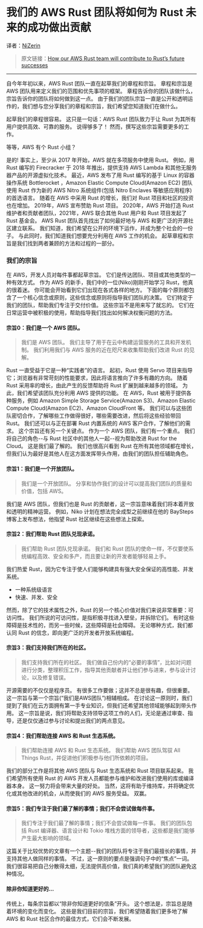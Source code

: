 # 我们的 AWS Rust 团队将如何为 Rust 未来的成功做出贡献



译者：[NiZerin](https://github.com/NiZerin)

> 原文链接：[How our AWS Rust team will contribute to Rust’s future successes](https://aws.amazon.com/cn/blogs/opensource/how-our-aws-rust-team-will-contribute-to-rusts-future-successes/)

---

自今年年初以来，AWS Rust 团队一直在起草我们的章程和宗旨。
章程和宗旨是 AWS 团队用来定义我们的范围和优先事项的框架。
章程告诉你的团队该做什么，宗旨告诉你的团队将如何做到这一点。
由于我们的团队宗旨一直是公开和透明运作的，我们想与您分享我们的章程和宗旨，我们希望您知道我们在做什么。

起草我们的章程很容易。
这只是一句话：AWS Rust 团队致力于让 Rust 为其所有用户提供高效、可靠的服务。
说得够多了！
然而，撰写这些宗旨需要更多的工作。

等等，AWS 有个 Rust 小组？

是的! 事实上，至少从 2017 年开始，AWS 就在多项服务中使用 Rust。
例如，用 Rust 编写的 Firecracker 于 2018 年推出，提供支持 AWS Lambda 和其他无服务器产品的开源虚拟化技术。
最近，AWS 发布了用 Rust 编写的基于 Linux 的容器操作系统 Bottlerocket ，Amazon Elastic Compute Cloud(Amazon EC2) 团队使用 Rust 作为新的 AWS Nitro 系统组件(包括 Nitro Enclaves 等敏感应用程序)的首选语言。
随着在 AWS 中采用 Rust 的增长，我们对 Rust 项目和社区的投资也在增加。
2019年，AWS 宣布赞助 Rust 项目。
2020年，AWS 开始打造 Rust 维护者和贡献者团队，2021年，AWS 联合其他 Rust 用户和 Rust 项目发起了 Rust 基金会。
AWS Rust 团队首先找出了如何最好地与 AWS 和更广泛的开源社区建立联系。
我们知道，我们希望在公开的环境下运作，并成为整个社会的一份子。
与此同时，我们知道我们想要充分利用在 AWS 工作的机会。
起草章程和宗旨是我们找到两者兼顾的方法和过程的一部分。

### 我们的宗旨

在 AWS，开发人员对每件事都起草宗旨。
它们是传达团队、项目或其他类型的一种有效方式。
作为 AWS 的新手，我们中的一位(Niko)刚刚开始学习 Rust，他真的很着迷。
你可能会开始看到它们出现在各式各样的地方。
下面的每个原则都包含了一个核心信念或原则，这些信念或原则将指导我们团队的决策。
它们特定于我们的团队，帮助我们专注于交付价值。
这些宗旨不是用来写了就忘的。
它们在日常运营中被积极的使用，帮助指导我们找出如何解决权衡问题的方法。

#### 宗旨0：我们是一个 AWS 团队。

>我们是 AWS 团队。
>我们主导了用于在云中构建运营服务的工具和开发机制。
>我们利用我们与 AWS 服务的近在咫尺来收集帮助我们改进 Rust 的见解。

Rust 一直受益于它是一种“实践者”的语言。
起初，Rust 使用 Servo 项目来指导它；浏览器有非常苛刻的性能要求，因此将语言推向了许多有趣的方向。
随着 Rust 采用率的增长，由此产生的反馈帮助将 Rust 扩展到越来越多的领域。
为此，我们希望该团队充分利用 AWS 提供的功能。
在 AWS，Rust 被用于提供各种服务，例如 Amazon Simple Storage Service(Amazon S3)、Amazon Elastic Compute Cloud(Amazon EC2)、Amazon CloudFront 等。
我们可以与这些团队密切合作，了解哪些工作做得很好，哪些需要改进，然后将这些经验带回 Rust。
我们还可以与正在部署 Rust 内置系统的 AWS 客户合作，了解他们的需求。
这个宗旨还有另一个关键点。
作为一个 AWS 团队，我们有一个重点。
我们将自己的角色--与 Rust 社区中的其他人一起--视为帮助改进 Rust for the Cloud。
这是我们最了解的。
我们也很高兴看到 Rust 在所有其他领域都在增长，但我们认为最好是其他人在这方面发挥带头作用，由我们的团队担任辅助角色。

#### 宗旨1：我们是一个开放团队。

> 我们是一个开放团队。
> 分享和协作我们的设计可以提高我们团队的质量和价值，包括 AWS。

我们是 AWS 团队，但我们也是 Rust 的贡献者，这一宗旨意味着我们将本着开放和透明的精神运营。
例如，Niko 计划在想法完全成型之前继续在他的 BaySteps 博客上发布想法，他指望 Rust 社区继续在这些想法上探索。

#### 宗旨2：我们帮助 Rust 团队兑现承诺。

>我们帮助 Rust 团队兑现承诺。
>我们和 Rust 团队的使命一样，不仅要使系统编程高效、安全和多产，而且要让新的开发者能够轻易上手。

我们热爱 Rust，因为它专注于使人们能够构建具有强大安全保证的高性能、并发系统。

- 一种系统级语言
- 快速、并发、安全

然而，除了它的技术属性之外，Rust 的另一个核心价值对我们来说非常重要：可访问性。
我们所说的可访问性，是指积极寻找进入壁垒，并拆除它们。
有时这些障碍是技术性的，而另一些时候，这些障碍是社会障碍。
无论哪种方式，我们都认同 Rust 的信念，即向更广泛的开发者开放系统编程。

#### 宗旨3：我们支持我们所在的社区。

>我们支持我们所在的社区。
>我们做自己份内的“必要的事情”，比如对问题进行分类，整理积压工作，指导其他贡献者并让他们参与进来，参与设计讨论，以及修复错误。

开源需要的不仅仅是程序员。
有很多工作要做；这并不总是很有趣，但很重要。
这一宗旨与第一个宗旨(“我们是AWS团队”)相辅相成。
在讨论这一原则时，我们提到了我们在云方面拥有第一手专业知识，但我们还希望其他领域能够起到带头作用。
这一宗旨是说，我们将帮助支持领导这项工作的人们，无论是通过审查、指导，还是仅仅通过参与讨论和提出我们的两点意见。

#### 宗旨4：我们帮助连接 AWS 和 Rust 生态系统。

>我们帮助连接 AWS 和 Rust 生态系统。
>我们帮助 AWS 团队驾驭 All Things Rust，并促进他们积极参与他们所依赖的项目。

我们的部分工作是将其他 AWS 团队与 Rust 生态系统和 Rust 项目联系起来。
我们希望所有使用 Rust 的 AWS 开发人员都能参与维护和改进我们使用的库或编译器本身。
这一努力将会带来大量的好处。
当然，这将有助于维持库，并将确定优化或其他改进的机会，从而使我们的 AWS 服务受益。
双赢。

#### 宗旨5：我们专注于我们最了解的事情；我们不会尝试做每件事。

> 我们专注于我们最了解的事情；我们不会尝试做每一件事。
> 我们的团队包括 Rust 编译器、语言设计和 Tokio 堆栈方面的领导者，这些都是我们能够产生最大影响的领域。

这篇关于比较优势的文章有一个主题--我们的团队将专注于我们最擅长的事情，并支持其他人做同样的事情。
不过，这一原则的要点是强调句子中的“焦点”一词。
我们很容易把自己分散得太细，无法提供高价值，我们真的希望我们的团队避免这种情况。

#### 除非你知道更好的…

传统上，每条宗旨都以“除非你知道更好的信条”开头。
这个想法是，宗旨总是随着环境的变化而变化。
这些是我们目前的宗旨，我们希望随着我们更多地了解 AWS 和 Rust 社区合作的最佳方式，它们会不断发展。





